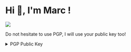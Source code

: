 # Hi 👋, I'm Marc !

<a href="mailto:nguyen_marc@live.fr">
<img src="https://img.shields.io/badge/-nguyen_marc@live.fr-7B83EB?&style=for-the-badge&logo=Microsoft-outlook&logoColor=white" ></a>

Do not hesitate to use PGP, I will use your public key too!

<details>
  <summary>PGP Public Key</summary>

```pgp
-----BEGIN PGP PUBLIC KEY BLOCK-----

xsBNBF+QsxMBCACxHXDccibLvipHBx7BRTClkNEHYoNqC5OWABVwlKEBTzJuJVKP
gfbJJ9I15WYN1XKGvtBerYxuJkI/nuMfS5vKahCJso106Z/MGW1ztuzALe9kT2RG
SPn0Hzn7tn9zq6/mYaQn298NJ1w7t0l1HDwb5Vhoiejef29oLELn0Pm+mi5GDt8v
ecVmxudI6LHq99nEqWfNJMLjViEzFdHo8mzdJttxqgO+tvnvcnvLFLdlG4/6Sp4l
5Y4agdpvZLvw3hnIavfyjENMuL4P+p5a34juNKaXw16N40QuZjvNDMxWgXvidqRt
0DpCFeEXPnhF9xPU7igXqTJJjhdTtL2mVtYdABEBAAHNIU1hcmMgTkdVWUVOIDxu
Z3V5ZW5fbWFyY0BsaXZlLmZyPsLAlAQTAQgAPhYhBLY5rlTuL4ubtoemKbubjjN1
BB/vBQJfkLMTAhsDBQkDwmcABQsJCAcCBhUKCQgLAgQWAgMBAh4BAheAAAoJELub
jjN1BB/vxL4H/i8LELCG3YZ4EDn3oO0Xu3I8JNK3S+SQKUQ/qhO3ypi8e1Up+Ht8
/Zjva3NFEWRotWO7Mpy06RxRX6XmdttigNACggV+32cdsVZn4RQdcnw0XQhKMKOP
OYKqXZHWHDzTZR7QIOvn+q4VkjECLBtOuJB3txGkpY8lpQkAiVQICPOTc7VLd3Se
r0LYGj8oz9/Cpt2idIseLa5RkSUsRV4/iDjY7oS+8kOfwcXRe34n4Z/TDNgKRvXq
FfhSkWKRxYoPgZXvpuJJJbP1t3F/FZy856T/frEUJhQlp6VsaIIOB53UNcCroLS+
rxbAWpvirrEdTPbmQ5kaj6h4RHyOVOcDoCfOwE0EX5CzEwEIAMbzl6unjwyNxBAK
M7mYwexp349xLZX+ZxViYZZytmhtL+UsG5AvtuD5x80Ydotp+6nxqd4ILimKwj9u
mx0dSabOIQo8NOpVSiDuZPD/frKTuKME0FgJzgoqY+twoClrvWtzC0K+NC6affM6
QmDOcmDh6Vm2UDC1tRRL+8uFLJhwytJm6PRgHh9k/RU33wD5nY48eBFIs1XoInRW
KfU5JoSmT3f+DisuZLlpSg/cBTrztCWxsek0WOhVuBNecfrfMhADl69CqEbzubWG
Wsi/65GYEieqbcpqYNuKBGweNBTCW1FwYao3cVYIwcyJ0s6iWTyArf+mU0Lkgwnv
hyonzKMAEQEAAcLAfAQYAQgAJhYhBLY5rlTuL4ubtoemKbubjjN1BB/vBQJfkLMT
AhsMBQkDwmcAAAoJELubjjN1BB/vhAMH/1fW+Tx5b/H/1UF362M7LBc2jLT8rlS3
ecphQmYhcyYbeqKuKx1GI1dStniiuVp6XaI3bNGIYEAsKa13dVKb1C8qQ6CpzTpt
9feP56Smoy7KBRWiJQST1EeXRZuTaeZY/PJ1++0ygZeeLlmOzBFYgSjanvTZ7JZq
EHlhxL4Olzb2s5iPqE5grP2x7252Y11kwuvP0C8ZFTfoMXkK6Du9SgAfDxgU2d4b
sdr7xBXJB3C6qlbUDn3FFOpb25sxl3m0Ul2cccLyPRpG2YJnf1hbFe3hhJ3j6kgI
MGakfyiAayMKhTYsbK5CFR1UJB/lwJsklARxKisNZ5xZDCT9Zqp0yLo=
=3mUE
-----END PGP PUBLIC KEY BLOCK-----
```

</details>
